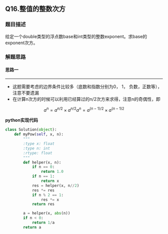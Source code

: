 ## Q16.整值的整数次方
### 题目描述
给定一个double类型的浮点数base和int类型的整数exponent。求base的exponent次方。
### 解题思路
#### 思路一
****
- 这题需要考虑的边界条件比较多（底数和指数分别为0， 1， 负数，正数等），注意不要遗漏
- 在计算n次方的时候可以利用已经算过的n/2次方来求得，注意n的奇偶性，即

```math
a^{n}=a^{n / 2} \times a^{n / 2}  

a^{n}=a^{(n-1) / 2} \times a^{(n-1) 2}
```


**python实现代码**
```python
class Solution(object):
    def myPow(self, x, n):
        """
        :type x: float
        :type n: int
        :rtype: float
        """
        def helper(x, n):
            if n == 0:
                return 1.0
            if n == 1:
                return x
            res = helper(x, n//2)
            res *= res
            if n % 2 == 1:
                res *= x
            return res

        a = helper(x, abs(n))
        if n < 0:
            return 1/a
        return a
```

